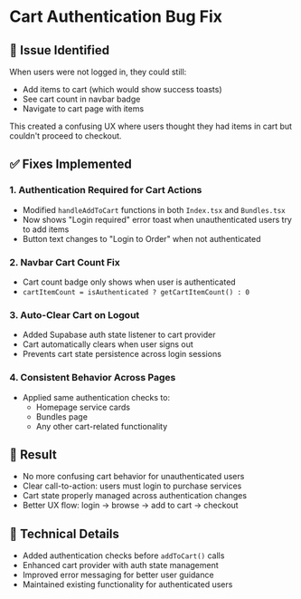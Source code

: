 # Cart Authentication Bug Fix

## 🐛 Issue Identified

When users were not logged in, they could still:

- Add items to cart (which would show success toasts)
- See cart count in navbar badge
- Navigate to cart page with items

This created a confusing UX where users thought they had items in cart but couldn't proceed to checkout.

## ✅ Fixes Implemented

### 1. **Authentication Required for Cart Actions**

- Modified `handleAddToCart` functions in both `Index.tsx` and `Bundles.tsx`
- Now shows "Login required" error toast when unauthenticated users try to add items
- Button text changes to "Login to Order" when not authenticated

### 2. **Navbar Cart Count Fix**

- Cart count badge only shows when user is authenticated
- `cartItemCount = isAuthenticated ? getCartItemCount() : 0`

### 3. **Auto-Clear Cart on Logout**

- Added Supabase auth state listener to cart provider
- Cart automatically clears when user signs out
- Prevents cart state persistence across login sessions

### 4. **Consistent Behavior Across Pages**

- Applied same authentication checks to:
  - Homepage service cards
  - Bundles page
  - Any other cart-related functionality

## 🚀 Result

- No more confusing cart behavior for unauthenticated users
- Clear call-to-action: users must login to purchase services
- Cart state properly managed across authentication changes
- Better UX flow: login → browse → add to cart → checkout

## 📝 Technical Details

- Added authentication checks before `addToCart()` calls
- Enhanced cart provider with auth state management
- Improved error messaging for better user guidance
- Maintained existing functionality for authenticated users
